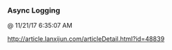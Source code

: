 ﻿

### Async Logging
@ 11/21/17 6:35:07 AM

http://article.lanxijun.com/articleDetail.html?id=48839
